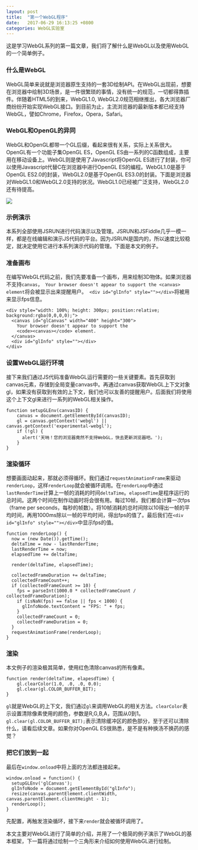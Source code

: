 ```yaml
---
layout: post
title:  "第一个WebGL程序"
date:   2017-06-29 16:13:25 +0800
categories: WebGL实验室
---
```


这是学习WebGL系列的第一篇文章，我们将了解什么是WebGL以及使用WebGL的一个简单例子。

### 什么是WebGL
WebGL简单来说就是浏览器原生支持的一套3D绘制API。在WebGL出现前，想要在浏览器中绘制3D场景，是一件很繁琐的事情，没有统一的规范，一切都得靠插件。伴随着HTML5的到来，WebGL1.0, WebGL2.0规范相继推出，各大浏览器厂商纷纷开始实现WebGL接口。到目前为止，主流浏览器的最新版本都已经支持WebGL，譬如Chrome，Firefox，Opera，Safari。

### WebGL和OpenGL的异同
WebGL和OpenGL都带一个GL后缀，看起来很有关系，实际上关系很大。OpenGL有一个功能子集OpenGL ES，OpenGL ES由一系列的C函数组成，主要用在移动设备上。WebGL则是使用了Javascript将OpenGL ES进行了封装，你可以使用Javascript代替C在浏览器中进行OpenGL ES的编程。WebGL1.0是基于OpenGL ES2.0的封装，WebGL2.0是基于OpenGL ES3.0的封装。下面是浏览器对WebGL1.0和WebGL2.0支持的状况。WebGL1.0已经被广泛支持，WebGL2.0还有待提高。

![](http://upload-images.jianshu.io/upload_images/2949750-7a603403e8ed8045.png?imageMogr2/auto-orient/strip%7CimageView2/2/w/1240)

### 示例演示
本系列全部使用JSRUN进行代码演示以及管理。JSRUN和JSFiddle几乎一模一样，都是在线编辑和演示JS代码的平台。因为JSRUN是国内的，所以速度比较稳定，就决定使用它进行本系列演示代码的管理。下面是本文的例子。

<script async src="//jsrun.net/dQYKp/embed/all/dark/"></script>

### 准备画布
在编写WebGL代码之前，我们先要准备一个画布，用来绘制3D物体。如果浏览器不支持`canvas`，` Your browser doesn't appear to support the <canvas> element`将会被显示出来提醒用户。` <div id="glInfo" style=""></div>`将被用来显示fps信息。
```
<div style="width: 100%; height: 300px; position:relative; background:rgba(0,0,0,0);">
  <canvas id="glCanvas" width="400" height="300">
    Your browser doesn't appear to support the 
    <code><canvas></code> element.
  </canvas>
  <div id="glInfo" style=""></div>
</div>
```

### 设置WebGL运行环境
接下来我们通过JS代码准备WebGL运行需要的一些关键要素。首先获取到canvas元素，存储到全局变量canvas中。再通过canvas获取WebGL上下文对象gl，如果没有获取到有效的上下文，我们也可以友善的提醒用户。后面我们将使用这个上下文gl来进行一系列的WebGL相关操作。
```
function setupGLEnv(canvasID) {
    canvas = document.getElementById(canvasID);
    gl = canvas.getContext('webgl') || canvas.getContext('experimental-webgl');
    if (!gl) {
      alert('天呐！您的浏览器竟然不支持WebGL，快去更新浏览器吧。');
    }
}
```

### 渲染循环
想要画面动起来，那就必须得循环。我们通过`requestAnimationFrame`来驱动`renderLoop`，这样`renderLoop`就会被循环调用。在`renderLoop`中通过`lastRenderTime`计算上一帧的消耗的时间`deltaTime`。`elapsedTime`是程序运行的总时间。这两个时间在制作动画时将会很有用。每过10帧，我们都会计算一次fps（frame per seconds，每秒的帧数）。将10帧消耗的总时间除以10得出一帧的平均时间，再用1000ms除以一帧的平均时间，得出fps的值了。最后我们在`<div id="glInfo" style=""></div>`中显示fps的值。
```
function renderLoop() {
  now = (new Date()).getTime();
  deltaTime = now - lastRenderTime;
  lastRenderTime = now;
  elapsedTime += deltaTime;
  
  render(deltaTime, elapsedTime);
  
  collectedFrameDuration += deltaTime;
  collectedFrameCount++;
  if (collectedFrameCount >= 10) {
    fps = parseInt(1000.0 * collectedFrameCount / collectedFrameDuration);
    if (isNaN(fps) == false || fps < 1000) {
      glInfoNode.textContent = "FPS: " + fps;
    }
    collectedFrameCount = 0;
    collectedFrameDuration = 0;
  }
  requestAnimationFrame(renderLoop);
}
```

### 渲染
本文例子的渲染极其简单，使用红色清除canvas的所有像素。
```
function render(deltaTime, elapesdTime) {
    gl.clearColor(1.0, .0, .0, 0.0);
    gl.clear(gl.COLOR_BUFFER_BIT);
}
```
`gl`就是WebGL的上下文，我们通过`gl`来调用WebGL的相关方法。`clearColor`表示设置清除像素使用的颜色，参数是R,G,B,A，范围从0到1。`gl.clear(gl.COLOR_BUFFER_BIT);`表示清除缓冲区的颜色部分，至于还可以清除什么，请看后续文章。如果你对OpenGL ES很熟悉，是不是有种换汤不换药的感觉？

### 把它们放到一起
最后在`window.onload`中将上面的方法都连接起来。
```
window.onload = function() {
  setupGLEnv('glCanvas');
  glInfoNode = document.getElementById("glInfo");
  resize(canvas.parentElement.clientWidth, canvas.parentElement.clientHeight - 1);
  renderLoop();
}
```
先配置，再触发渲染循环，接下来`render`就会被循环调用了。

本文主要对WebGL进行了简单的介绍，并用了一个极简的例子演示了WebGL的基本框架，下一篇将通过绘制一个三角形来介绍如何使用WebGL进行绘制。
